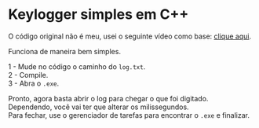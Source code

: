 # 
# Keylogger simples em C++

O código original não é meu, usei o seguinte vídeo como base: [clique aqui](https://www.youtube.com/watch?v=KNYwbaAs1gQ&t=7s).

Funciona de maneira bem simples.
<br>

1 - Mude no código o caminho do ``log.txt``.
<br>
2 - Compile.
<br>
3 - Abra o ``.exe``.
<br>

Pronto, agora basta abrir o log para chegar o que foi digitado.<br>
Dependendo, você vai ter que alterar os milissegundos.<br>
Para fechar, use o gerenciador de tarefas para encontrar o ``.exe`` e finalizar.
